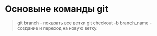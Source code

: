 # Основыне команды git
>git branch - показать все ветки
>git checkout -b branch_name - создание и переход на новую ветку.